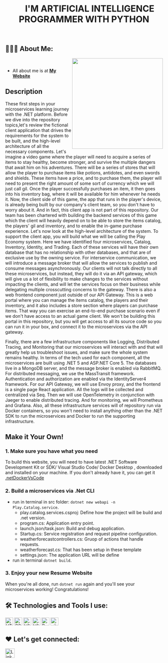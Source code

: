 <h1 align="center"><img width="30px"> I'M ARTIFICIAL INTELLIGENCE PROGRAMMER WITH PYTHON</h1>
<!-- 
<div align="center">
  <img src ="./banner.png" />
</div>
-->
<!-- <p align="left"> <img src="https://komarev.com/ghpvc/?username=jorneylopez&label=Profile%20views&color=0e75b6&style=flat" alt="jorneylopez" /> </p> -->
 <br/>

## 👨🏻‍💻 About Me:

<img  src="./programming.gif" height="290px" align="right" />
<br>

- All about me is at **[My Website](https://jompy31.github.io/)**



## Description

These first steps in your microservices learning journey with the .NET platform. Before we dive into the repository topics,let's review the fictional client application that drives the requirements for the system to be built, and the high-level architecture of all the necessary components. Let's imagine a video game where the player will need to acquire a series of items to stay healthy, become stronger, and survive the multiple dangers that await him on his adventures. There will be a series of stores that will allow the player to purchase items like potions, antidotes, and even swords and shields. These items have a price, and to purchase them, the player will need to present the right amount of some sort of currency which we will just call gil. Once the player successfully purchases an item, it then goes into his inventory bag, where it will be available for him whenever he needs it. Now, the client side of this game, the app that runs in the player's device, is already being built by our company's client team, so you don't have to worry about it. And in fact, this client app is not part of this repository. Our team has been chartered with building the backend services of this game which the client will heavily depend on to be able to store the items catalog, the players' gil and inventory, and to enable the in-game purchase experience. Let's now look at the high-level architecture of the system. To support the client app, you will build what we will be calling the Play Economy system. Here we have identified four microservices, Catalog, Inventory, Identity, and Trading. Each of these services will have their own database that has no relationship with other databases, and that are of exclusive use by the owning service. For interservice communication, we will introduce a message broker that will allow the services to publish and consume messages asynchronously. Our clients will not talk directly to all these microservices, but instead, they will do it via an API gateway, which will give us a lot of flexibility to make changes to the services without impacting the clients, and will let the services focus on their business while delegating multiple crosscutting concerns to the gateway. There is also a web frontend component just outside of our API Gateway. This is a web portal where you can manage the items catalog, the players and their inventory, and it also includes a store section where players can purchase items. That way you can exercise an end-to-end purchase scenario even if we don't have access to an actual game client. We won't be building this portal in this repository, but you will get access to all its source code so you can run it in your box, and connect it to the microservices via the API gateway.

Finally, there are a few infrastructure components like Logging, Distributed Tracing, and Monitoring that our microservices will interact with and that will greatly help us troubleshoot issues, and make sure the whole system remains healthy. In terms of the tech used for each component, all the microservices are built using .NET 5 and ASP.NET Core 5. The databases live in a MongoDB server, and the message broker is enabled via RabbitMQ. For distributed messaging, we use the MassTransit framework. Authentication and authorization are enabled via the IdentityServer4 framework. For our API Gateway, we will use Envoy proxy, and the frontend is a single page React application. All the logs will be collected and centralized via Seq. Then we will use OpenTelemetry in conjunction with Jaeger to enable distributed tracing. And for monitoring, we will Prometheus and Grafana. Also, all these infrastructure services will of repository run via Docker containers, so you won't need to install anything other than the .NET SDK to run the microservices and Docker to run the supporting infrastructure. 

## Make it Your Own!

### 1. Make sure you have what you need
To build this website, you will need to have latest .NET Software Development Kit or SDK/ Visual Studio Code/ Docker Desktop , downloaded and installed on your machine. If you don't already have it, you can get it <a href="https://dotnet.microsoft.com/download/">.net</a><a href="https://docs.docker.com/get-docker/">Docker</a><a href="https://aka.ms/vscode/">VsCode</a>
### 2. Build a microservices via .Net CLI
* run in terminal in src folder: `dotnet new webapi -n Play.Catalog.service`.
    * play.catalog.services.csproj: Define how the project will be build and .net version.
    * program.cs: Application entry point.
    * launch.json/task.json: Build and debug application.
    * Startup.cs: Service registration and request pipeline configuration.
    * weatherforecastcontrollers.cs: Gruop of actions that handle requests.
    * weatherforecast.cs: That has been setup in these template
    * settings.json: The application URL will be define
* run in terminal `dotnet build`.

### 3. Enjoy your new Resume Website
When you're all done, run `dotnet run` again and you'll see your microservices working! Congratulations!


## 🛠️ Technologies and Tools I use:

<p>
<img alt="HTML5" src="https://img.shields.io/badge/HTML5-E34F26?style=for-the-badge&logo=html5&logoColor=white"  height="25px"/>
<img alt="CSS3" src="https://img.shields.io/badge/CSS3-1572B6?style=for-the-badge&logo=css3&logoColor=white"  height="25px"/>
<img alt=".NET" src="https://img.shields.io/badge/.NET-5C2D91?style=for-the-badge&logo=.net&logoColor=white"  height="25px"/>
<img alt=".NET" src="https://img.shields.io/badge/.NET-5C2D91?style=for-the-badge&logo=.net&logoColor=white"  height="25px"/>
<img alt="React" src="https://img.shields.io/badge/React-20232A?style=for-the-badge&logo=react&logoColor=61DAFB"  height="25px"/>
<img alt="git" src="https://img.shields.io/badge/-Git-F05032?style=flat-square&logo=git&logoColor=white" height="25px"/>


</p>

## ❤️ Let's get connected:

<p>
  <a href="https://www.linkedin.com/in/jean-pierre-barnett-caruzo-452b9a1b1/" target="_blank"><img alt="LinkedIn" target="_blank" src="https://img.shields.io/badge/LinkedIn-0077B5?style=for-the-badge&logo=linkedin&logoColor=white"  height="30px"/></a>
<!--   <a href="https://www.instagram.com/#" target="_blank"><img alt="Instagram" target="_blank" src="https://img.shields.io/badge/Instagram-E4405F?style=for-the-badge&logo=instagram&logoColor=white"  height="30px"/></a>
 -->
  <!-- 
  <a href="#" target="_blank"><img alt="Twitter" src="https://img.shields.io/badge/twitter-%231DA1F2.svg?&style=for-the-badge&logo=twitter&logoColor=white"  height="30px"/></a>
  <a href="#" target="_blank"><img alt="Blog" src="https://img.shields.io/badge/Blog-0A0A0A?style=for-the-badge&logo=dev.to&logoColor=white"  height="30px"/></a>
-->
  
</p>

